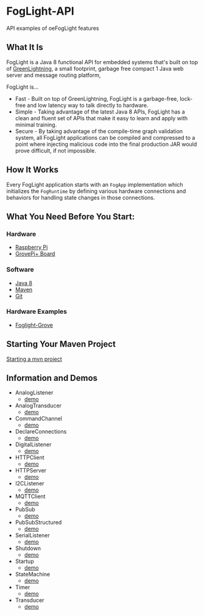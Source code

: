 # FogLight-API
API examples of oeFogLight features
## What It Is ##
FogLight is a Java 8 functional API for embedded systems that's built on top of [GreenLightning](https://github.com/oci-pronghorn/GreenLightning), a small footprint, garbage free compact 1 Java web server and message routing platform, 

FogLight is...
- Fast - Built on top of GreenLightning, FogLight is a garbage-free, lock-free and low latency way to talk directly to hardware.
- Simple - Taking advantage of the latest Java 8 APIs, FogLight has a clean and fluent set of APIs that make it easy to learn and apply with minimal training.
- Secure - By taking advantage of the compile-time graph validation system, all FogLight applications can be compiled and compressed to a point where injecting malicious code into the final production JAR would prove difficult, if not impossible.

## How It Works ##
Every FogLight application starts with an `FogApp` implementation which initializes the `FogRuntime` by defining various hardware connections and behaviors for handling state changes in those connections.  

## What You Need Before You Start:
### Hardware
- [Raspberry Pi](https://www.raspberrypi.org/)
- [GrovePi+ Board](https://www.dexterindustries.com/shop/grovepi-board/)
### Software
- [Java 8](https://docs.oracle.com/javase/8/docs/technotes/guides/install/install_overview.html)
- [Maven](https://maven.apache.org/install.html)
- [Git](https://git-scm.com/)
### Hardware Examples
- [Foglight-Grove](https://github.com/oci-pronghorn/FogLight-Grove/blob/master/README.md)
## Starting Your Maven Project
[Starting a mvn project](https://github.com/oci-pronghorn/FogLighter/blob/master/README.md)
## Information and Demos 
- AnalogListener
  - [demo](https://github.com/oci-pronghorn/FogLight-API/blob/master/AnalogListener/README.md)
- AnalogTransducer
  - [demo](https://github.com/oci-pronghorn/FogLight-API/blob/master/AnalogTransducer/README.md)
- CommandChannel
  - [demo](https://github.com/oci-pronghorn/FogLight-API/blob/master/CommandChannel/README.md)
- DeclareConnections
  - [demo](https://github.com/oci-pronghorn/FogLight-API/blob/master/DeclareConnections/README.md)
- DigitalListener
  - [demo](https://github.com/oci-pronghorn/FogLight-API/blob/master/DigitalListener/README.md)
- HTTPClient
  - [demo](https://github.com/oci-pronghorn/FogLight-API/blob/master/HTTPClient/README.md)
- HTTPServer
  - [demo](https://github.com/oci-pronghorn/FogLight-API/blob/master/HTTPServer/README.md)
- I2CListener
  - [demo](https://github.com/oci-pronghorn/FogLight-API/blob/master/I2CListener/README.md)
- MQTTClient
  - [demo](https://github.com/oci-pronghorn/FogLight-API/blob/master/MQTTClient/README.md)
- PubSub
  - [demo](https://github.com/oci-pronghorn/FogLight-API/blob/master/PubSub/README.md)
- PubSubStructured
  - [demo](https://github.com/oci-pronghorn/FogLight-API/blob/master/PubSubStructured/README.md)
- SerialListener
  - [demo](https://github.com/oci-pronghorn/FogLight-API/blob/master/SerialListener/README.md)
- Shutdown
  - [demo](https://github.com/oci-pronghorn/FogLight-API/blob/master/Shutdown/README.md)
- Startup
  - [demo](https://github.com/oci-pronghorn/FogLight-API/blob/master/Startup/README.md)
- StateMachine
  - [demo](https://github.com/oci-pronghorn/FogLight-API/blob/master/StateMachine/README.md)
- Timer
  - [demo](https://github.com/oci-pronghorn/FogLight-API/blob/master/Timer/README.md)
- Transducer
  - [demo](https://github.com/oci-pronghorn/FogLight-API/blob/master/TransducerDemo/README.md)
